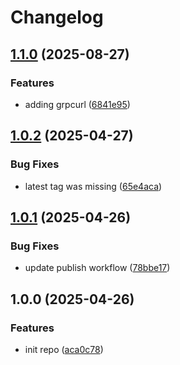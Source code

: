 # Changelog

## [1.1.0](https://github.com/sunggun-yu/docker-net-test/compare/v1.0.2...v1.1.0) (2025-08-27)


### Features

* adding grpcurl ([6841e95](https://github.com/sunggun-yu/docker-net-test/commit/6841e95a56321d82edd29d96a15a7c136ef61a18))

## [1.0.2](https://github.com/sunggun-yu/docker-net-test/compare/v1.0.1...v1.0.2) (2025-04-27)


### Bug Fixes

* latest tag was missing ([65e4aca](https://github.com/sunggun-yu/docker-net-test/commit/65e4acaef6bf6674e01770435bd165b04a447d20))

## [1.0.1](https://github.com/sunggun-yu/docker-net-test/compare/v1.0.0...v1.0.1) (2025-04-26)


### Bug Fixes

* update publish workflow ([78bbe17](https://github.com/sunggun-yu/docker-net-test/commit/78bbe17c7552fd9cfd5f38d7b6bcfd41c035c884))

## 1.0.0 (2025-04-26)


### Features

* init repo ([aca0c78](https://github.com/sunggun-yu/docker-net-test/commit/aca0c7870f4fc7944dd2e36b052761abad9d703a))
